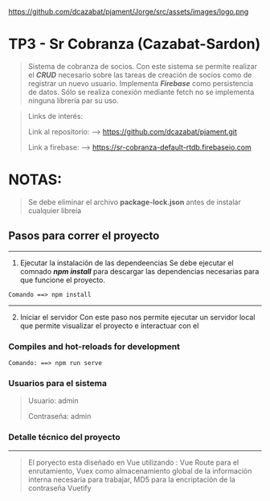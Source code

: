 https://github.com/dcazabat/pjament/Jorge/src/assets/images/logo.png

# TP3 - Sr Cobranza (Cazabat-Sardon)
>Sistema de cobranza de socios.
Con este sistema se permite realizar el **_CRUD_** necesario sobre las tareas de creación de socios como de registrar un nuevo usuario.
Implementa **_Firebase_** como persistencia de datos. Sólo se realiza conexión mediante fetch no se implementa ninguna librería par su uso.


>Links de interés:
>
>Link al repositorio: --> https://github.com/dcazabat/pjament.git
>
>Link a firebase: --> https://sr-cobranza-default-rtdb.firebaseio.com
>

# NOTAS:

>Se debe eliminar el archivo **__package-lock.json__** antes de instalar cualquier libreía


## Pasos para correr el proyecto
---
1. Ejecutar la instalación de las dependeencias
    Se debe ejecutar el comnado **_npm install_** para descargar las dependencias necesarias para que funcione el proyecto.
```
Comando ==> npm install
```

---
2. Iniciar el servidor
    Con este paso nos permite ejecutar un servidor local que permite visualizar el proyecto e interactuar con el
### Compiles and hot-reloads for development

```
Comando: ==> npm run serve
```


### Usuarios para el sistema
>
> Usuario: admin
>
> Contraseña: admin
>


### Detalle técnico del proyecto
---
>El poryecto esta diseñado en Vue utilizando :
>Vue Route para el enrutamiento, 
>Vuex como almacenamiento global de la información interna necesaria para trabajar,
>MD5 para la encriptación de la contraseña
>Vuetify
